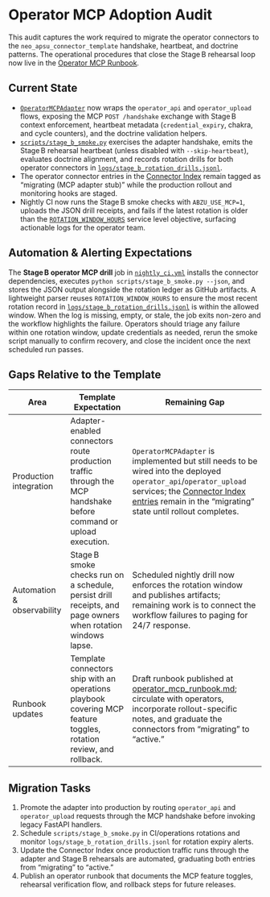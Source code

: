 # Operator MCP Adoption Audit

This audit captures the work required to migrate the operator connectors to the
`neo_apsu_connector_template` handshake, heartbeat, and doctrine patterns. The
operational procedures that close the Stage B rehearsal loop now live in the
[Operator MCP Runbook](operator_mcp_runbook.md).

## Current State

- [`OperatorMCPAdapter`](../../connectors/operator_mcp_adapter.py) now wraps
  the `operator_api` and `operator_upload` flows, exposing the MCP
  `POST /handshake` exchange with Stage B context enforcement, heartbeat
  metadata (`credential_expiry`, chakra, and cycle counters), and the doctrine
  validation helpers.
- [`scripts/stage_b_smoke.py`](../../scripts/stage_b_smoke.py) exercises the
  adapter handshake, emits the Stage B rehearsal heartbeat (unless disabled
  with `--skip-heartbeat`), evaluates doctrine alignment, and records rotation
  drills for both operator connectors in
  [`logs/stage_b_rotation_drills.jsonl`](../../logs/stage_b_rotation_drills.jsonl).
- The operator connector entries in the
  [Connector Index](CONNECTOR_INDEX.md) remain tagged as “migrating (MCP adapter
  stub)” while the production rollout and monitoring hooks are staged.
- Nightly CI now runs the Stage B smoke checks with `ABZU_USE_MCP=1`, uploads
  the JSON drill receipts, and fails if the latest rotation is older than the
  [`ROTATION_WINDOW_HOURS`](../../connectors/operator_mcp_adapter.py) service
  level objective, surfacing actionable logs for the operator team.

## Automation & Alerting Expectations

The **Stage B operator MCP drill** job in
[`nightly_ci.yml`](../../.github/workflows/nightly_ci.yml) installs the
connector dependencies, executes `python scripts/stage_b_smoke.py --json`, and
stores the JSON output alongside the rotation ledger as GitHub artifacts. A
lightweight parser reuses `ROTATION_WINDOW_HOURS` to ensure the most recent
rotation record in [`logs/stage_b_rotation_drills.jsonl`](../../logs/stage_b_rotation_drills.jsonl)
is within the allowed window. When the log is missing, empty, or stale, the job
exits non-zero and the workflow highlights the failure. Operators should triage
any failure within one rotation window, update credentials as needed, rerun the
smoke script manually to confirm recovery, and close the incident once the next
scheduled run passes.

## Gaps Relative to the Template

| Area | Template Expectation | Remaining Gap |
| --- | --- | --- |
| Production integration | Adapter-enabled connectors route production traffic through the MCP handshake before command or upload execution. | `OperatorMCPAdapter` is implemented but still needs to be wired into the deployed `operator_api`/`operator_upload` services; the [Connector Index entries](CONNECTOR_INDEX.md) remain in the “migrating” state until rollout completes. |
| Automation & observability | Stage B smoke checks run on a schedule, persist drill receipts, and page owners when rotation windows lapse. | Scheduled nightly drill now enforces the rotation window and publishes artifacts; remaining work is to connect the workflow failures to paging for 24/7 response. |
| Runbook updates | Template connectors ship with an operations playbook covering MCP feature toggles, rotation review, and rollback. | Draft runbook published at [operator_mcp_runbook.md](operator_mcp_runbook.md); circulate with operators, incorporate rollout-specific notes, and graduate the connectors from “migrating” to “active.” |

## Migration Tasks

1. Promote the adapter into production by routing `operator_api` and
   `operator_upload` requests through the MCP handshake before invoking legacy
   FastAPI handlers.
2. Schedule `scripts/stage_b_smoke.py` in CI/operations rotations and monitor
   `logs/stage_b_rotation_drills.jsonl` for rotation expiry alerts.
3. Update the Connector Index once production traffic runs through the adapter
   and Stage B rehearsals are automated, graduating both entries from
   “migrating” to “active.”
4. Publish an operator runbook that documents the MCP feature toggles, rehearsal
   verification flow, and rollback steps for future releases.
